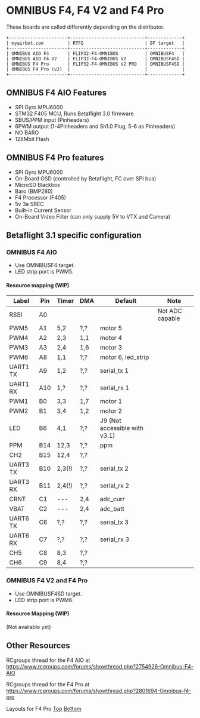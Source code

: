 # OMNIBUS F4, F4 V2 and F4 Pro


These boards are called differently depending on the distributor.
```
+----------------------+----------------------------+-------------+
| myairbot.com         | RTFQ                       | BF target   |
+----------------------+----------------------------+-------------+
| OMNIBUS AIO F4       | FLIP32-F4-OMNIBUS          | OMNIBUSF4   |
| OMNIBUS AIO F4 V2    | FLIP32-F4-OMNIBUS V2       | OMNIBUSF4SD |
| OMNIBUS F4 Pro       | FLIP32-F4-OMNIBUS V2 PRO   | OMNIBUSF4SD |
| OMNIBUS F4 Pro (v2)  |                            |             |
+----------------------+----------------------------+-------------+
```
## OMNIBUS F4 AIO Features

- SPI Gyro MPU6000
- STM32 F405 MCU, Runs Betaflight 3.0 firmware
- SBUS/PPM input (Pinheaders)
- 6PWM output (1-4Pinheaders and Sh1.0 Plug, 5-6 as Pinheaders)
- NO BARO
- 128Mbit Flash

## OMNIBUS F4 Pro features

- SPI Gyro MPU6000
- On-Board OSD (controlled by Betaflight, FC over SPI bus)
- MicroSD Blackbox
- Baro (BMP280)
- F4 Processor (F405)
- 5v 3a SBEC
- Built-in Current Sensor
- On-Board Video Filter (can only supply 5V to VTX and Camera)

## Betaflight 3.1 specific configuration
### OMNIBUS F4 AIO

- Use OMNIBUSF4 target.
- LED strip port is PWM5.

#### Resource mapping (WIP)

| Label    | Pin | Timer | DMA | Default | Note                             |
|----------|-----|-------|-----|---------|----------------------------------|
| RSSI     | A0  |       |     |         | Not ADC capable                  |
| PWM5     | A1  | 5,2   | ?,? | motor 5                                 |
| PWM4     | A2  | 2,3   | 1,1 | motor 4 |                                  |
| PWM3     | A3  | 2,4   | 1,6 | motor 3   |                                  |
| PWM6     | A8  | 1,1   | ?,? | motor 6, led_strip                                  |
| UART1 TX | A9  | 1,2   | ?,? | serial_tx 1 |                                |
| UART1 RX | A10 | 1,?   | ?,? | serial_rx 1 |                              |
| PWM1     | B0  | 3,3   | 1,7 | motor 1 |                                  |
| PWM2     | B1  | 3,4   | 1,2 | motor 2 |                                  |
| LED      | B6  | 4,1   | ?,? | J9 (Not accessible with v3.1)    |
| PPM      | B14 | 12,3  | ?,? | ppm     |                                 |
| CH2      | B15 | 12,4  | ?,? |                                  |
| UART3 TX | B10 | 2,3(!)| ?,? | serial_tx 2 |                                 |
| UART3 RX | B11 | 2,4(!)| ?,? | serial_rx 2                                 |
| CRNT     | C1  | ---   | 2,4 | adc_curr                                |
| VBAT     | C2  | ---   | 2,4 | adc_batt                                 |
| UART6 TX | C6  | ?,?   | ?,? | serial_tx 3                                 |
| UART6 RX | C7  | ?,?   | ?,? | serial_rx 3                                 |
| CH5      | C8  | 8,3   | ?,? |                                  |
| CH6      | C9  | 8,4   | ?,? |                                  |

### OMNIBUS F4 V2 and F4 Pro

- Use OMNIBUSF4SD target.
- LED strip port is PWM6.

#### Resource Mapping (WIP)

(Not available yet)

## Other Resources

RCgroups thread for the F4 AIO at <https://www.rcgroups.com/forums/showthread.php?2754926-Omnibus-F4-AIO>

RCgroups thread for the F4 Pro at <https://www.rcgroups.com/forums/showthread.php?2801694-Omnibus-f4-pro>

Layouts for F4 Pro [Top](https://www.rcgroups.com/forums/showatt.php?attachmentid=9631520&d=1482680395) [Bottom](https://www.rcgroups.com/forums/showatt.php?attachmentid=9631521&d=1482680397)